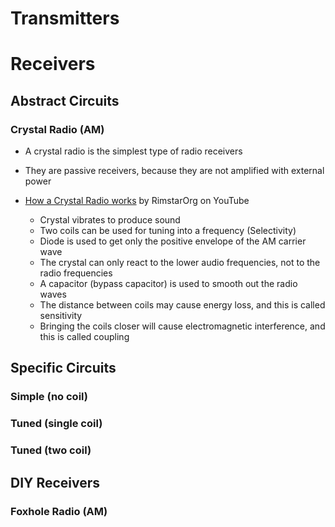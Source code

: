# Transmitters
# Receivers
## Abstract Circuits
### Crystal Radio (AM)
- A crystal radio is the simplest type of radio receivers
- They are passive receivers, because they are not amplified with external power

- [How a Crystal Radio works](https://www.youtube.com/watch?v=0-PParSmwtE&pp=ygUJZGl5IGRpb2Rl) by RimstarOrg on YouTube
	- Crystal vibrates to produce sound
	- Two coils can be used for tuning into a frequency (Selectivity)
	- Diode is used to get only the positive envelope of the AM carrier wave
	- The crystal can only react to the lower audio frequencies, not to the radio frequencies
	- A capacitor (bypass capacitor) is used to smooth out the radio waves
	- The distance between coils may cause energy loss, and this is called sensitivity
	- Bringing the coils closer will cause electromagnetic interference, and this is called coupling
## Specific Circuits
### Simple (no coil)
### Tuned (single coil)
### Tuned (two coil)
## DIY Receivers
### Foxhole Radio (AM)
